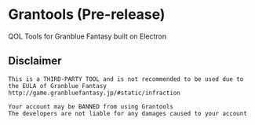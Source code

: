 # Grantools (Pre-release)

QOL Tools for Granblue Fantasy built on Electron

## Disclaimer

```
This is a THIRD-PARTY TOOL and is not recommended to be used due to the EULA of Granblue Fantasy
http://game.granbluefantasy.jp/#static/infraction

Your account may be BANNED from using Grantools
The developers are not liable for any damages caused to your account
```
